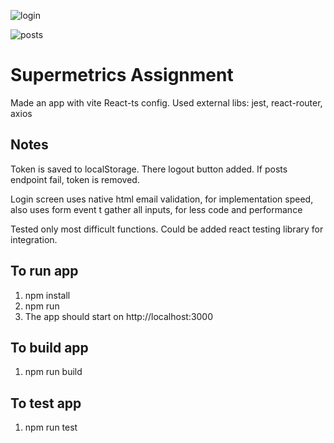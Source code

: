 ![login](https://user-images.githubusercontent.com/31696919/175015513-915d51fa-556f-422b-a6b0-5f3e8f0d58b0.jpg)

![posts](https://user-images.githubusercontent.com/31696919/174980570-d25f1bad-a96d-4f7b-a8b8-bd8c49d2d32b.jpg)
# Supermetrics Assignment

Made an app with vite React-ts config.
Used external libs: jest, react-router, axios

## Notes

Token is saved to localStorage. There logout button added. If posts endpoint fail, token is removed.

Login screen uses native html email validation, for implementation speed, also uses form event t gather all inputs, for less code and performance

Tested only most difficult functions. Could be added react testing library for integration.

## To run app

1. npm install
2. npm run 
3. The app should start on http://localhost:3000

## To build app

1. npm run build

## To test app

1. npm run test
